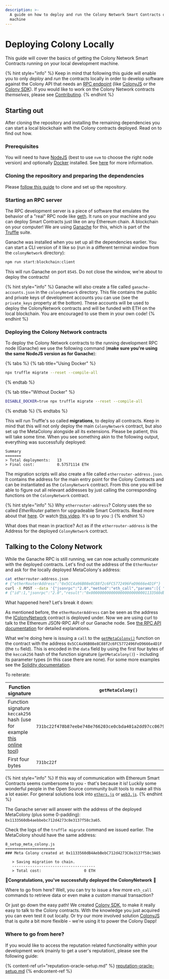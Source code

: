 ```yaml
---
description: >-
  A guide on how to deploy and run the Colony Network Smart Contracts on your
  machine
---
```


# Deploying Colony Locally

This guide will cover the basics of getting the Colony Network Smart Contracts running on your local development machine.

{% hint style="info" %}
Keep in mind that following this guide will enable you to only _deploy_ and _run_ the contracts locally in order to develop software against the Colony API that needs an [RPC endpoint](https://eth.wiki/json-rpc/API) (like [ColonyJS](https://app.gitbook.com/o/-MTaEZ\_7xhxpButTDDNj/s/QcRjzRciEwod6UqfA3ta/) or the [Colony SDK](https://app.gitbook.com/o/-MTaEZ\_7xhxpButTDDNj/s/slSiNQHJDrgYgciBacVr/)). If you would like to work on the Colony Network contracts _themselves_, please see [Contributing](../contributing.md).
{% endhint %}

## Starting out

After cloning the repository and installing the remaining dependencies you can start a local blockchain with the Colony contracts deployed. Read on to find out how.

### Prerequisites

You will need to have [NodeJS](https://nodejs.org/en/) (best to use `nvm` to choose the right node version) and optionally [Docker](https://docs.docker.com/get-docker/) installed. See [here](../quick-start.md#prerequisites) for more information.

### Cloning the repository and preparing the dependencies

Please [follow this guide](../quick-start.md#cloning-the-repository-and-preparing-the-dependencies) to clone and set up the repository.

### Starting an RPC server

The RPC development server is a piece of software that emulates the behavior of a "real" RPC node like [geth](https://geth.ethereum.org/). It runs on your machine and you can deploy Smart Contracts just like on any Ethereum chain. A blockchain on your computer! We are using [Ganache](https://trufflesuite.com/ganache/) for this, which is part of the [Truffle](https://trufflesuite.com/) suite.

Ganache was installed when you set up all the dependencies earlier. You can start a CLI version of it like so (run in a different terminal window from the `colonyNetwork` directory):

```bash
npm run start:blockchain:client
```

This will run Ganache on port `8545`. Do not close the window, we're about to deploy the contracts!

{% hint style="info" %}
Ganache will also create a file called `ganache-accounts.json` in the `colonyNetwork` directory. This file contains the public and private keys of development accounts you can use (see the `private_keys` property at the bottom). These accounts will be used to deploy the ColonyNetwork contracts and will be funded with ETH on the local blockchain. You are encouraged to use them in your own code!
{% endhint %}

### Deploying the Colony Network contracts

To deploy the Colony Network contracts to the running development RPC node (Ganache) we use the following command (**make sure you're using the same NodeJS version as for Ganache**):

{% tabs %}
{% tab title="Using Docker" %}
```bash
npx truffle migrate --reset --compile-all
```
{% endtab %}

{% tab title="Without Docker" %}
```bash
DISABLE_DOCKER=true npx truffle migrate --reset --compile-all
```
{% endtab %}
{% endtabs %}

This will run Truffle's so called **migrations**, to deploy all contracts. Keep in mind that this will not only deploy the main `ColonyNetwork` contract, but also set up the MetaColony alongside all its extensions. Please be patient, this will take some time. When you see something akin to the following output, everything was successfully deployed:

```
Summary
=======
> Total deployments:   13
> Final cost:          0.57571114 ETH
```

The migration scripts will also create a file called `etherrouter-address.json`. It contains the address for the main entry point for the Colony Contracts and can be instantiated as the `ColonyNetwork` contract. From this one you will be able to figure out all relevant addresses by just calling the corresponding functions on the `ColonyNetwork` contract.

{% hint style="info" %}
Why `etherrouter-address`? Colony uses the so called _EtherRouter_ pattern for upgradeable Smart Contracts. Read more about that [here](https://blog.colony.io/writing-upgradeable-contracts-in-solidity-6743f0eecc88/). Or watch [this video](https://www.youtube.com/watch?v=Sw9O2LWgWC0). It's up to you :)
{% endhint %}

What does that mean in practice? Act as if the `etherrouter-address` is the Address for the deployed `ColonyNetwork` contract.

## Talking to the Colony Network

While the Ganache RPC is still running, we can now actually communicate with the deployed contracts. Let's find out the address of the `EtherRouter` and ask for the locally deployed MetaColony's address:

```bash
cat etherrouter-address.json       
# {"etherRouterAddress":"0x5CC4a96B08e8C88f2c6FC5772496FeD9666e4D1F"}
curl -X POST --data '{"jsonrpc":"2.0","method":"eth_call","params":[{ "to": "0x5CC4a96B08e8C88f2c6FC5772496FeD9666e4D1F", "data": "0x731bc22f" }],"id":1}' http://localhost:8545
# {"id":1,"jsonrpc":"2.0","result":"0x0000000000000000000000001133560db4aebbebc712d4273c8e3137f58c3a65"}
```

What happened here? Let's break it down:

As mentioned before, the `etherRouterAddress` can be seen as the address the [IColonyNetwork](https://github.com/JoinColony/colonyNetwork/blob/db41471f222a012c1a05f48a129f71c8d93d8a3b/contracts/colonyNetwork/IColonyNetwork.sol) contract is deployed under. Now we are using curl to talk to the Ethereum JSON-RPC API of our Ganache node. See [the RPC API documentation](https://eth.wiki/json-rpc/API#eth\_call) for detailed explanations.

What we're doing here is issuing a `call` to the [`getMetaColony()`](https://github.com/JoinColony/colonyNetwork/blob/db41471f222a012c1a05f48a129f71c8d93d8a3b/contracts/colonyNetwork/IColonyNetwork.sol#L75) function on the contract with the address `0x5CC4a96B08e8C88f2c6FC5772496FeD9666e4D1F` (the `to` field). This is encoded in the `data` field by using the first four bytes of the `keccak256` hash of the function signature (`getMetaColony()`) - including its parameter types (in this case there are none). For some more examples see the [Solidity documentation](https://docs.soliditylang.org/en/latest/abi-spec.html#examples).

To reiterate:

| Function signature                                                                                                               | `getMetaColony()`                                                  |   |
| -------------------------------------------------------------------------------------------------------------------------------- | ------------------------------------------------------------------ | - |
| Function signature `keccak256` hash (use for example [this online tool](https://emn178.github.io/online-tools/keccak\_256.html)) | `731bc22f478b87eebe748e766203ce0cbda401a2dd97cc0679f3a69a209ed724` |   |
| First four bytes                                                                                                                 | `731bc22f`                                                         |   |

{% hint style="info" %}
If this way of communication with Ethereum Smart Contracts seems cumbersome to you - that's because it is! Luckily some wonderful people in the Open Source community built tools to make all this a lot easier. For general solutions look into [`ethers.js`](https://docs.ethers.io/v5/) or [`web3.js`](https://web3js.readthedocs.io/).
{% endhint %}

The Ganache server will answer with the address of the deployed MetaColony (plus some 0-padding): `0x1133560db4aebbebc712d4273c8e3137f58c3a65`.

Check the logs of the `truffle migrate` command we issued earlier. The MetaColony should have the same address:

```
8_setup_meta_colony.js
======================
### Meta Colony created at 0x1133560dB4AebBebC712d4273C8e3137f58c3A65

   > Saving migration to chain.
   -------------------------------------
   > Total cost:                   0 ETH
```

:tada:**Congratulations, you've successfully deployed the ColonyNetwork** :tada:

Where to go from here? Well, you can try to issue a few more `eth_call` commands to retrieve data or even make a custom manual transaction?

Or just go down the easy path! We created [Colony SDK](https://app.gitbook.com/o/-MTaEZ\_7xhxpButTDDNj/s/slSiNQHJDrgYgciBacVr/), to make it really easy to talk to the Colony contracts. With the knowledge you just acquired you can even test it out locally. Or try our more involved solution [ColonyJS](https://app.gitbook.com/o/-MTaEZ\_7xhxpButTDDNj/s/QcRjzRciEwod6UqfA3ta/) that is quite a bit more flexible - we're using it to power the Colony Dapp!

### Where to go from here?

If you would like to access the reputation related functionality within your development work (mainly to get a user's reputation), please see the following guide:

{% content-ref url="reputation-oracle-setup.md" %}
[reputation-oracle-setup.md](reputation-oracle-setup.md)
{% endcontent-ref %}

